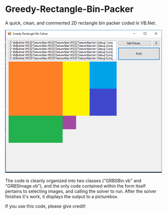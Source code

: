 # Greedy-Rectangle-Bin-Packer
A quick, clean, and commented 2D rectangle bin packer coded in VB.Net.

<img src="packer.PNG"/>

The code is cleanly organized into two classes ("GRBSBin.vb" and "GRBSImage.vb"), and the only code contained within the form itself pertains to selecting images, and calling the solver to run.  After the solver finishes it's work, it displays the output to a picturebox.

If you use this code, please give credit!

